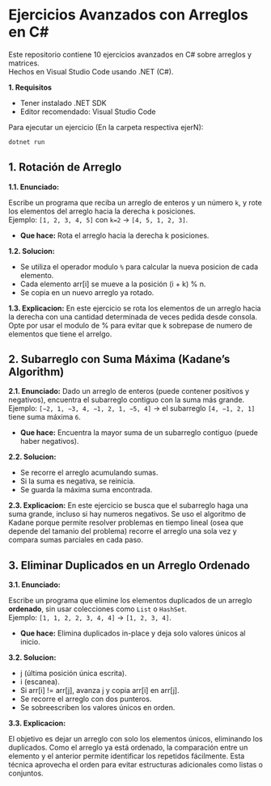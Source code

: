 # Ejercicios Avanzados con Arreglos en C#

Este repositorio contiene 10 ejercicios avanzados en C# sobre arreglos y matrices.  
Hechos en Visual Studio Code usando .NET (C#).

**1. Requisitos**
- Tener instalado .NET SDK 
- Editor recomendado: Visual Studio Code

Para ejecutar un ejercicio (En la carpeta respectiva ejerN):

```bash
dotnet run
```


## 1. Rotación de Arreglo

**1.1. Enunciado:**

Escribe un programa que reciba un arreglo de enteros y un número `k`, y rote los elementos del arreglo hacia la derecha `k` posiciones.  
Ejemplo: `[1, 2, 3, 4, 5]` con `k=2` → `[4, 5, 1, 2, 3]`.

- **Que hace:** Rota el arreglo hacia la derecha k posiciones.

**1.2. Solucion:**  
- Se utiliza el operador modulo `%` para calcular la nueva posicion de cada elemento.  
- Cada elemento arr[i] se mueve a la posición (i + k) % n.
- Se copia en un nuevo arreglo ya rotado.

**1.3. Explicacion:** En este ejercicio se rota los elementos de un arreglo hacia la derecha con una cantidad determinada de veces pedida desde consola. Opte por usar el modulo de % para evitar que k sobrepase de numero de elementos que tiene el arrelgo.


## 2. Subarreglo con Suma Máxima (Kadane’s Algorithm)

**2.1. Enunciado:**
Dado un arreglo de enteros (puede contener positivos y negativos), encuentra el subarreglo contiguo con la suma más grande.  
Ejemplo: `[−2, 1, −3, 4, −1, 2, 1, −5, 4]` → el subarreglo `[4, −1, 2, 1]` tiene suma máxima `6`.

- **Que hace:** Encuentra la mayor suma de un subarreglo contiguo (puede haber negativos).

**2.2. Solucion:**
- Se recorre el arreglo acumulando sumas.  
- Si la suma es negativa, se reinicia.  
- Se guarda la máxima suma encontrada.

**2.3. Explicacion:** En este ejercicio se busca que el subarreglo haga una suma grande, incluso si hay numeros negativos.
Se uso el algoritmo de Kadane porque permite resolver problemas en tiempo lineal (osea que depende del tamanio del problema) recorre el arreglo una sola vez y compara sumas parciales en cada paso.


## 3. Eliminar Duplicados en un Arreglo Ordenado

**3.1. Enunciado:**

Escribe un programa que elimine los elementos duplicados de un arreglo **ordenado**, sin usar colecciones como `List` o `HashSet`.  
Ejemplo: `[1, 1, 2, 2, 3, 4, 4]` → `[1, 2, 3, 4]`.

- **Que hace:** Elimina duplicados in-place y deja solo valores únicos al inicio.

**3.2. Solucion:**
- j (última posición única escrita).
- i (escanea).
- Si arr[i] != arr[j], avanza j y copia arr[i] en arr[j].
- Se recorre el arreglo con dos punteros.  
- Se sobreescriben los valores únicos en orden.

**3.3. Explicacion:**

El objetivo es dejar un arreglo con solo los elementos únicos, eliminando los duplicados. Como el arreglo ya está ordenado, la comparación entre un elemento y el anterior permite identificar los repetidos fácilmente. Esta técnica aprovecha el orden para evitar estructuras adicionales como listas o conjuntos.
